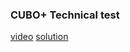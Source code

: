 ### CUBO+ Technical test
[video](https://youtu.be/Ojd5ykurQOo?si=8pl_rG2dHd3TQF0p)
[solution](https://github.com/JonathanRodriguezC/cuboplus_tech_test/blob/main/tech_test.js)
